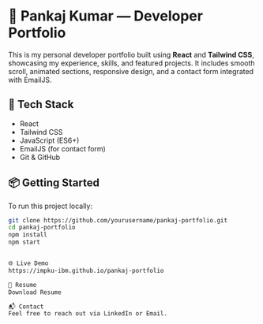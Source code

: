 # 💼 Pankaj Kumar — Developer Portfolio

This is my personal developer portfolio built using **React** and **Tailwind CSS**, showcasing my experience, skills, and featured projects. It includes smooth scroll, animated sections, responsive design, and a contact form integrated with EmailJS.

## 🚀 Tech Stack

- React
- Tailwind CSS
- JavaScript (ES6+)
- EmailJS (for contact form)
- Git & GitHub

## 📦 Getting Started

To run this project locally:

```bash
git clone https://github.com/yourusername/pankaj-portfolio.git
cd pankaj-portfolio
npm install
npm start


🌐 Live Demo
https://impku-ibm.github.io/pankaj-portfolio

📄 Resume
Download Resume

📬 Contact
Feel free to reach out via LinkedIn or Email.

